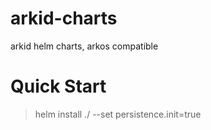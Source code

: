 # arkid-charts
arkid helm charts, arkos compatible


# Quick Start
> helm install ./ --set persistence.init=true
